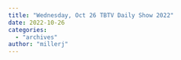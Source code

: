 ```yaml
---
title: "Wednesday, Oct 26 TBTV Daily Show 2022"
date: 2022-10-26
categories: 
  - "archives"
author: "millerj"
---
```



